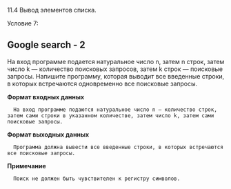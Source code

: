 11.4 Вывод элементов списка.

Условие 7:

## Google search - 2 ##

На вход программе подается натуральное число n, затем n строк, затем число k — количество поисковых запросов, затем k строк — поисковые запросы.
Напишите программу, которая выводит все введенные строки, в которых встречаются одновременно все поисковые запросы.

**Формат входных данных**

      На вход программе подаются натуральное число n — количество строк, затем сами строки в указанном количестве, затем число k, затем сами поисковые запросы.
      
**Формат выходных данных**

      Программа должна вывести все введенные строки, в которых встречаются все поисковые запросы.
            
**Примечание**

      Поиск не должен быть чувствителен к регистру символов.
